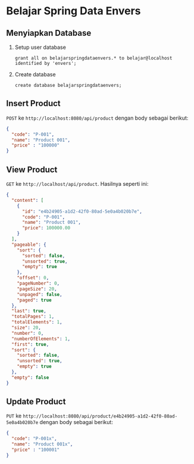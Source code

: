 # Belajar Spring Data Envers #


## Menyiapkan Database ##

1. Setup user database

    ```
    grant all on belajarspringdataenvers.* to belajar@localhost identified by 'envers';
    ```

2. Create database

    ```
    create database belajarspringdataenvers;
    ```

## Insert Product ##

`POST` ke `http://localhost:8080/api/product` dengan body sebagai berikut:

```json
{
  "code": "P-001",
  "name": "Product 001",
  "price" : "100000"
}
```

## View Product ##

`GET` ke `http://localhost/api/product`. Hasilnya seperti ini:

```json
{
  "content": [
    {
      "id": "e4b24905-a1d2-42f0-80ad-5e0a4b020b7e",
      "code": "P-001",
      "name": "Product 001",
      "price": 100000.00
    }
  ],
  "pageable": {
    "sort": {
      "sorted": false,
      "unsorted": true,
      "empty": true
    },
    "offset": 0,
    "pageNumber": 0,
    "pageSize": 20,
    "unpaged": false,
    "paged": true
  },
  "last": true,
  "totalPages": 1,
  "totalElements": 1,
  "size": 20,
  "number": 0,
  "numberOfElements": 1,
  "first": true,
  "sort": {
    "sorted": false,
    "unsorted": true,
    "empty": true
  },
  "empty": false
}
```

## Update Product ##

`PUT` ke `http://localhost:8080/api/product/e4b24905-a1d2-42f0-80ad-5e0a4b020b7e` dengan body sebagai berikut:

```json
{
  "code": "P-001x",
  "name": "Product 001x",
  "price" : "100001"
}
```